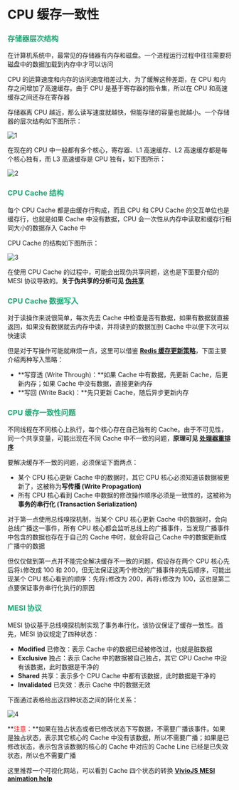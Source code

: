 # CPU 缓存一致性

### <font color=#1FA774>存储器层次结构</font>

在计算机系统中，最常见的存储器有内存和磁盘。一个进程运行过程中往往需要将磁盘中的数据加载到内存中才可以访问

CPU 的运算速度和内存的访问速度相差过大，为了缓解这种差距，在 CPU 和内存之间增加了高速缓存。由于 CPU 是基于寄存器的指令集，所以在 CPU 和高速缓存之间还存在寄存器

存储器离 CPU 越近，那么读写速度就越快，但能存储的容量也就越小。一个存储器的层次结构如下图所示：

![1](https://cdn.jsdelivr.net/gh/LFool/new-image-hosting@master/20230519/0139571684431597VAWjOA1.svg)

在现在的 CPU 中一般都有多个核心，寄存器、L1 高速缓存、L2 高速缓存都是每个核心独有，而 L3 高速缓存是 CPU 独有，如下图所示：

![2](https://cdn.jsdelivr.net/gh/LFool/new-image-hosting@master/20230519/0148571684432137nims2E2.svg)

### <font color=#1FA774>CPU Cache 结构</font>

每个 CPU Cache 都是由缓存行构成，而且 CPU 和 CPU Cache 的交互单位也是缓存行，也就是如果 Cache 中没有数据，CPU 会一次性从内存中读取和缓存行相同大小的数据存入 Cache 中

CPU Cache 的结构如下图所示：

![3](https://cdn.jsdelivr.net/gh/LFool/new-image-hosting@master/20230519/0200591684432859n0JMaD3.svg)

在使用 CPU Cache 的过程中，可能会出现伪共享问题，这也是下面要介绍的 MESI 协议导致的。**关于伪共享的分析可见 [伪共享](../java/伪共享.html)**

### <font color=#1FA774>CPU Cache 数据写入</font>

对于读操作来说很简单，每次先去 Cache 中检查是否有数据，如果有数据就直接返回，如果没有数据就去内存中读，并将读到的数据加到 Cache 中以便下次可以快速读

但是对于写操作可能就麻烦一点，这里可以借鉴 **[Redis 缓存更新策略](../redis/Redis缓存更新策略.html)**，下面主要介绍两种写入策略：

- **写穿透 (Write Through)：**如果 Cache 中有数据，先更新 Cache，后更新内存；如果 Cache 中没有数据，直接更新内存
- **写回 (Write Back)：**先只更新 Cache，随后异步更新内存

### <font color=#1FA774>CPU 缓存一致性问题</font>

不同线程在不同核心上执行，每个核心存在自己独有的 Cache。由于不可见性，同一个共享变量，可能出现在不同 Cache 中不一致的问题，**原理可见 [处理器重排序](../java/Java内存模型.html#处理器重排序)**

要解决缓存不一致的问题，必须保证下面两点：

- 某个 CPU 核心更新 Cache 中的数据时，其它 CPU 核心必须知道该数据被更新了，这被称为**写传播 (Write Propagation)**
- 所有 CPU 核心看到 Cache 中数据的修改操作顺序必须是一致性的，这被称为**事务的串行化 (Transaction Serialization)**

对于第一点使用总线嗅探机制，当某个 CPU 核心更新 Cache 中的数据时，会向总线广播这一事件，所有 CPU 核心都会监听总线上的广播事件，当发现广播事件中包含的数据也存在于自己的 Cache 中时，就会将自己 Cache 中的数据更新成广播中的数据

但仅仅做到第一点并不能完全解决缓存不一致的问题，假设存在两个 CPU 核心先后将`i`修改成 100 和 200，但无法保证这两个修改的广播事件的先后顺序，可能出现某个 CPU 核心看到的顺序：先将`i`修改为 200，再将`i`修改为 100，这也是第二点要保证事务串行化执行的原因

### <font color=#1FA774>MESI 协议</font>

MESI 协议基于总线嗅探机制实现了事务串行化，该协议保证了缓存一致性。首先，MESI 协议规定了四种状态：

- **Modified** 已修改：表示 Cache 中的数据已经被修改过，也就是脏数据
- **Exclusive** 独占：表示 Cache 中的数据被自己独占，其它 CPU Cache 中没有该数据，此时数据是干净的
- **Shared** 共享：表示多个 CPU Cache 中都有该数据，此时数据是干净的
- **Invalidated** 已失效：表示 Cache 中的数据无效

下面通过表格给出这四种状态之间的转化关系：

![4](https://cdn.jsdelivr.net/gh/LFool/new-image-hosting@master/20230519/0343541684439034g86EGQ4.svg)

**<font color='red'>注意：</font>**如果在独占状态或者已修改状态下写数据，不需要广播该事件。如果是独占状态，表示其它核心的 Cache 中没有该数据，所以不需要广播；如果是已修改状态，表示包含该数据的核心的 Cache 中对应的 Cache Line 已经是已失效状态，所以也不需要广播

这里推荐一个可视化网站，可以看到 Cache 四个状态的转换 **[VivioJS MESI animation help](https://www.scss.tcd.ie/Jeremy.Jones/VivioJS/caches/MESIHelp.htm)**
